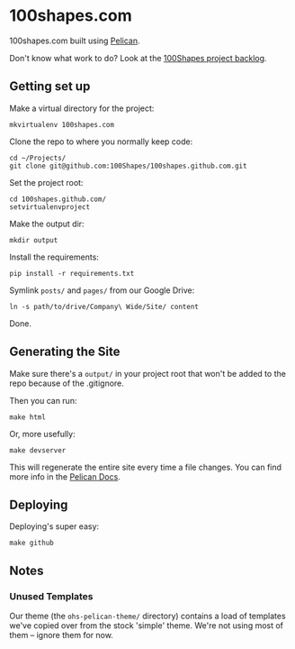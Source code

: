 100shapes.com
=============

100shapes.com built using [Pelican](http://docs.getpelican.com/en/3.0/).

Don't know what work to do? Look at the [100Shapes project backlog](https://www.pivotaltracker.com/projects/671939#).

Getting set up
--------------

Make a virtual directory for the project:

	mkvirtualenv 100shapes.com

Clone the repo to where you normally keep code:

	cd ~/Projects/
	git clone git@github.com:100Shapes/100shapes.github.com.git

Set the project root:

	cd 100shapes.github.com/
	setvirtualenvproject

Make the output dir:

	mkdir output

Install the requirements:

	pip install -r requirements.txt

Symlink `posts/` and `pages/` from our Google Drive:

	ln -s path/to/drive/Company\ Wide/Site/ content

Done.


Generating the Site
-------------------

Make sure there's a `output/` in your project root that won't be added to the repo because of the .gitignore.

Then you can run:
	
	make html

Or, more usefully:

	make devserver

This will regenerate the entire site every time a file changes. You can find more info in the [Pelican Docs](http://docs.getpelican.com/en/3.0/getting_started.html#kickstart-a-blog).


Deploying
---------

Deploying's super easy:

	make github 
	 

Notes
-----

### Unused Templates

Our theme (the `ohs-pelican-theme/` directory) contains a load of templates we've copied over from the stock 'simple' theme. We're not using most of them – ignore them for now.